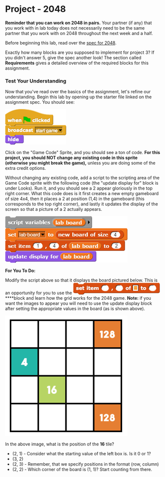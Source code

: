 # Project - 2048

**Reminder that you can work on 2048 in pairs.** Your partner \(if any\) that you work with in lab today does not necessarily need to be the same partner that you work with on 2048 throughout the next week and a half.  


Before beginning this lab, read over the [spec for 2048](https://docs.google.com/document/d/199V-21R31Jk0D2zigXwEEM7GIuB8Ewhff4alUh4_Cg4).

Exactly how many blocks are you supposed to implement for project 3? If you didn't answer 5,  give the spec another look! The section called **Requirements** gives a detailed overview of the required blocks for this assignment.

### Test Your Understanding

Now that you've read over the basics of the assignment, let's refine our understanding. Begin this lab by opening up the starter file linked on the assignment spec. You should see:

![](../.gitbook/assets/image%20%28280%29.png)

Click on the "Game Code" Sprite, and you should see a ton of code. **For this project, you should NOT change any existing code in this sprite \(otherwise you might break the game\),** unless you are doing some of the extra credit options.

Without changing any existing code, add a script to the scripting area of the Game Code sprite with the following code \(the "update display for" block is under Looks\). Run it, and you should see a 2 appear gloriously in the top right corner. What this code does is it first creates a new empty gameboard of size 4x4, then it places a 2 at position \(1,4\) in the gameboard \(this corresponds to the top right corner\), and lastly it updates the display of the screen so that a picture of a 2 actually appears.

![](../.gitbook/assets/image%20%2814%29.png)

**For You To Do:**

Modify the script above so that it displays the board pictured below. This is an opportunity for you to use the ![](../.gitbook/assets/image%20%2875%29.png) ****block and learn how the grid works for the 2048 game. **Note:** if you want the images to appear you will need to use the update display block after setting the appropriate values in the board \(as is shown above\).

![](../.gitbook/assets/image%20%28278%29.png)

In the above image, what is the position of the **16** tile?

* \(2, 1\) - Consider what the starting value of the left box is. Is it 0 or 1?
* \(3, 2\)
* \(2, 3\) - Remember, that we specify positions in the format \(row, column\)
* \(2, 2\) - Which corner of the board is \(1, 1\)? Start counting from there.




